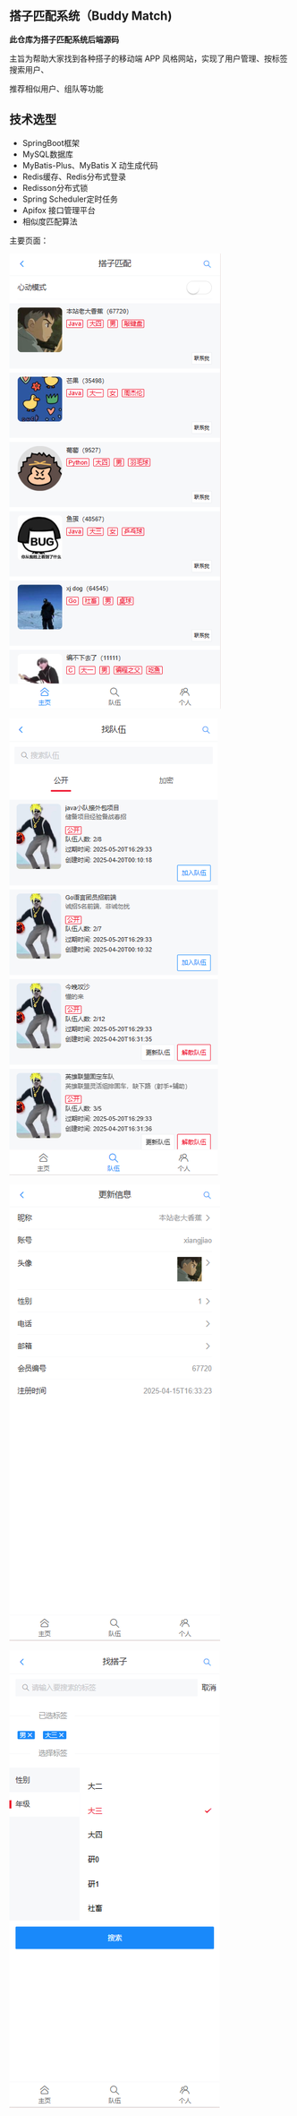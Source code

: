 ## 搭子匹配系统（Buddy Match)

**此仓库为搭子匹配系统后端源码**

主旨为帮助大家找到各种搭子的移动端 APP 风格网站，实现了用户管理、按标签搜索用户、

推荐相似用户、组队等功能

## 技术选型

- SpringBoot框架
- MySQL数据库
- MyBatis-Plus、MyBatis X 动生成代码
- Redis缓存、Redis分布式登录
- Redisson分布式锁
- Spring Scheduler定时任务
- Apifox 接口管理平台
- 相似度匹配算法

主要页面：

![](img\1.jpg)

![](img\2.jpg)

![](img\3.jpg)

![](img\4.jpg)
